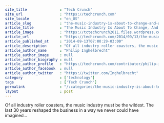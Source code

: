 ```yaml
---
site_title               : "Tech Crunch"
site_url                 : "https://techcrunch.com"
site_locale              : "en_US"
article_slug             : "the-music-industry-is-about-to-change-and-apple-and-u2-are-just-the-beginning"
article_title            : "The Music Industry Is About To Change, And Apple And U2 Are Just The Beginning"
article_image            : "https://tctechcrunch2011.files.wordpress.com/2014/09/shutterstock_182483948.jpg?w=764&h=400&crop=1"
article_url              : "https://techcrunch.com/2014/09/13/the-music-industry-is-about-to-change-and-apple-and-u2-are-just-the-beginning/"
article_published_at     : "2014-09-13T07:00:29-03:00"
article_description      : "Of all industry roller coasters, the music industry must be the wildest. The last 30 years reshaped the business in a way we never could have imagined..."
article_author_name      : "Philip Inghelbrecht"
article_author_image     : null
article_author_biography : null
article_author_profile   : "https://techcrunch.com/contributor/philip-inghelbrecht/"
article_author_facebook  : null
article_author_twitter   : "https://twitter.com/Inghelbrecht"
category                 : ['technology']
tags                     : ['Tech Crunch']
permalink                : "/:categories/the-music-industry-is-about-to-change-and-apple-and-u2-are-just-the-beginning/"
layout                   : post
---
```


Of all industry roller coasters, the music industry must be the wildest. The last 30 years reshaped the business in a way we never could have imagined...
